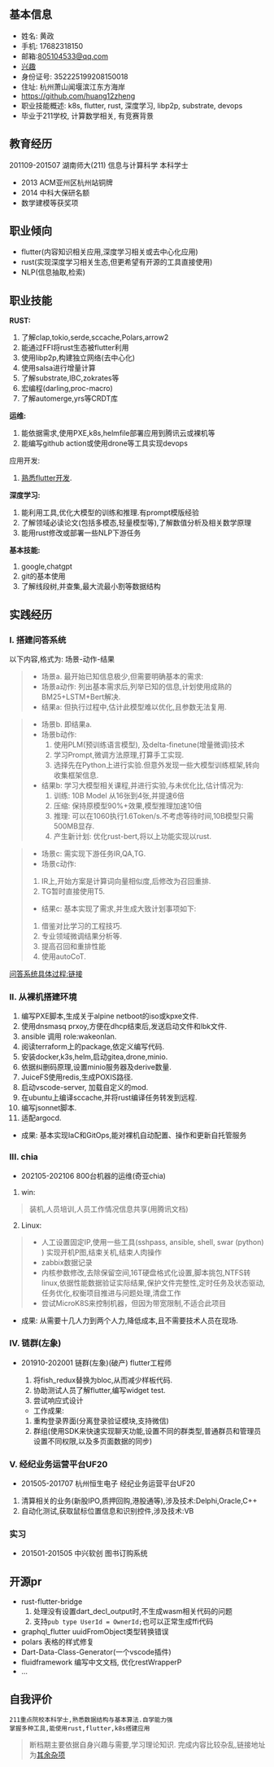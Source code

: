 <!-- [English resume](resume_html-en.md) -->
## 基本信息
+ 姓名: 黄政
+ 手机: 17682318150
+ 邮箱:805104533@qq.com
+ [兴趣](Interests.md)
+ 身份证号: 352225199208150018
+ 住址: 杭州萧山闻堰滨江东方海岸
+ https://github.com/huang12zheng
+ 职业技能概述: k8s, flutter, rust, 深度学习, libp2p, substrate, devops
+ 毕业于211学校, 计算数学相关, 有竞赛背景

## 教育经历
201109-201507 湖南师大(211) 信息与计算科学 本科学士
* 2013 ACM亚州区杭州站铜牌
* 2014 中科大保研名额
* 数学建模等获奖项

## 职业倾向

* flutter(内容知识相关应用,深度学习相关或去中心化应用)
* rust(实现深度学习相关生态,但更希望有开源的工具直接使用)
* NLP(信息抽取,检索)

## 职业技能
**RUST:**
1. 了解clap,tokio,serde,sccache,Polars,arrow2
2. 能通过FFI将rust生态被flutter利用
3. 使用libp2p,构建独立网络(去中心化)
4. 使用salsa进行增量计算
5. 了解substrate,IBC,zokrates等
6. 宏编程(darling,proc-macro)
7. 了解automerge,yrs等CRDT库

**运维:**
1. 能依据需求,使用PXE,k8s,helmfile部署应用到腾讯云或裸机等
2. 能编写github action或使用drone等工具实现devops

应用开发:
1. [熟悉flutter开发](system/flutter/index.md).

**深度学习:**
1. 能利用工具,优化大模型的训练和推理.有prompt模版经验
2. 了解领域必读论文(包括多模态,轻量模型等),了解数值分析及相关数学原理
3. 能用rust修改或部署一些NLP下游任务

**基本技能:**
1. google,chatgpt
2. git的基本使用
3. 了解线段树,并查集,最大流最小割等数据结构

## 实践经历

### I. 搭建问答系统

以下内容,格式为: 场景-动作-结果

> + 场景a. 最开始已知信息极少,但需要明确基本的需求:
> + 场景a动作: 列出基本需求后,列举已知的信息,计划使用成熟的BM25+LSTM+Bert解决.
> + 结果a: 但执行过程中,估计此模型难以优化,且参数无法复用.

> + 场景b. 即结果a.
> + 场景b动作:
>   1. 使用PLM(预训练语言模型), 及delta-finetune(增量微调)技术
>   2. 学习Prompt,微调方法原理,打算手工实现.
>   3. 选择先在Python上进行实验.但意外发现一些大模型训练框架,转向收集框架信息.
> + 结果b: 学习大模型相关课程,并进行实验,与未优化比,估计情况为:
>   1. 训练: 10B Model 从16张到4张,并提速6倍
>   2. 压缩: 保持原模型90%+效果,模型推理加速10倍
>   3. 推理: 可以在1060执行1.6Token/s.不考虑等待时间,10B模型只需500MB显存.
>   4. 产生新计划: 优化rust-bert,将以上功能实现以rust.

> + 场景c: 需实现下游任务IR,QA,TG.
> + 场景c动作:
> 1. IR上,开始方案是计算词向量相似度,后修改为召回重排.
> 2. TG暂时直接使用T5.
> + 结果c: 基本实现了需求,并生成大致计划事项如下:
> 1. 借鉴对比学习的工程技巧.
> 2. 专业领域微调结果分析等.
> 3. 提高召回和重排性能
> 4. 使用autoCoT.

[问答系统具体过程:链接](./system/dl/项目/train_detail.md)

### II. 从裸机搭建环境
1. 编写PXE脚本,生成关于alpine netboot的iso或kpxe文件.
2. 使用dnsmasq prxoy,方便在dhcp结束后,发送启动文件和lbk文件.
3. ansible 调用 role:wakeonlan.
4. 阅读terraform上的package,依定义编写代码.
5. 安装docker,k3s,helm,启动gitea,drone,minio.
6. 依据纠删码原理,设置minio服务器及derive数量.
7. JuiceFS使用redis,生成POXIS路径.
8. 启动vscode-server, 加载自定义的mod.
9. 在ubuntu上编译sccache,并将rust编译任务转发到远程.
10. 编写jsonnet脚本.
11. 适配argocd.

  * 成果: 基本实现IaC和GitOps,能对裸机自动配置、操作和更新自托管服务

### III. chia
* 202105-202106 800台机器的运维(奇亚chia)

1. win:
  > 装机,人员培训,人员工作情况信息共享(用腾讯文档)
2. Linux:
  > + 人工设置固定IP,使用一些工具(sshpass, ansible, shell, swar (python) ) 实现开机P图,结束关机,结束人肉操作
  > + zabbix数据记录
  > + 内核参数修改,去除保留空间,16T硬盘格式化设置,脚本挑包,NTFS转linux,依据性能数据验证实际结果,保护文件完整性,定时任务及状态驱动,任务优化,权衡项目推进与问题处理,清盘工作
  > + 尝试MicroK8S来控制机器，但因为带宽限制,不适合此项目

  * 成果: 从需要十几人力到两个人力,降低成本,且不需要技术人员在现场.

### IV. 链群(左象)
* 201910-202001 链群(左象)(破产) flutter工程师

  1. 将fish_redux替换为bloc,从而减少样板代码.
  2. 协助测试人员了解flutter,编写widget test.
  3. 尝试响应式设计

  * 工作成果:
  1. 重构登录界面(分离登录验证模块,支持微信)
  2. 群组(使用SDK来快速实现聊天功能,设置不同的群类型,普通群员和管理员设置不同权限,以及多页面数据的同步)

### V. 经纪业务运营平台UF20
* 201505-201707 杭州恒生电子 经纪业务运营平台UF20

1. 清算相关的业务(新股IPO,质押回购,港股通等),涉及技术:Delphi,Oracle,C++
2. 自动化测试,获取鼠标位置信息和识别控件,涉及技术:VB

### 实习
* 201501-201505 中兴软创 图书订购系统

## 开源pr
* rust-flutter-bridge
  1. 处理没有设置dart_decl_output时,不生成wasm相关代码的问题
  2. 支持`pub type UserId = OwnerId;`也可以正常生成ffi代码
* graphql_flutter
  uuidFromObject类型转换错误
* polars
  表格的样式修复
* Dart-Data-Class-Generator(一个vscode插件)
* fluidframework
  编写中文文档,
  优化restWrapperP
* ...



## 自我评价
```
211重点院校本科学士,熟悉数据结构与基本算法.自学能力强
掌握多种工具,能使用rust,flutter,k8s搭建应用
```

> 断档期主要依据自身兴趣与需要,学习理论知识. 完成内容比较杂乱,链接地址为[其余杂项](./miscellaneous-cn.md)